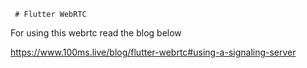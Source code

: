      # Flutter WebRTC

For using this webrtc read the blog below 

https://www.100ms.live/blog/flutter-webrtc#using-a-signaling-server  
 
 
